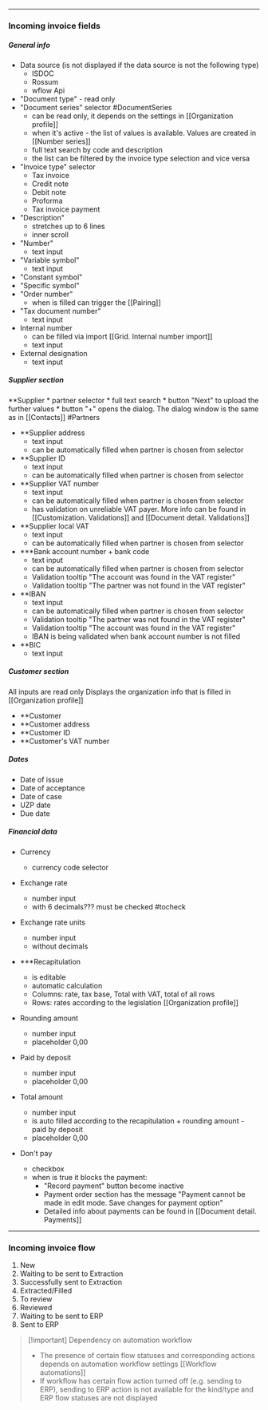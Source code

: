 

---

### Incoming invoice fields

##### General info
 * Data source (is not displayed if the data source is not the following type)
	* ISDOC
	* Rossum
	* wflow Api
* "Document type" - read only
* "Document series" selector #DocumentSeries 
	* can be read only, it depends on the settings in  [[Organization profile]]
	* when it's active - the list of values is available. Values are created in [[Number series]]
	* full text search by code and description
	* the list can be filtered by the invoice type selection and vice versa
* "Invoice type" selector
	* Tax invoice
	* Credit note
	* Debit note
	* Proforma
	* Tax invoice payment
* "Description" 
	* stretches up to 6 lines
	* inner scroll
* "Number"
	* text input
* "Variable symbol"
	* text input
* "Constant symbol"
* "Specific symbol"
* "Order number"
	* when is filled can trigger the [[Pairing]]
* "Tax document number"
	* text input
* Internal number 
	* can be filled via import [[Grid. Internal number import]]
	* text input 
* External designation
	* text input


##### Supplier section

**Supplier
	* partner selector
	* full text search
	* button "Next" to upload the further values
	* button "+" opens the dialog. The dialog window is the same as in [[Contacts]] #Partners
* **Supplier address
	* text input
	* can be automatically filled when partner is chosen from selector
* **Supplier ID
	* text input
	* can be automatically filled when partner is chosen from selector
* **Supplier VAT number
	* text input
	* can be automatically filled when partner is chosen from selector
	* has validation on unreliable VAT payer. More info can be found in [[Customization. Validations]]  and [[Document detail. Validations]]
* **Supplier local VAT
	* text input
	* can be automatically filled when partner is chosen from selector
 * ***Bank account number + bank code
	* text input
	* can be automatically filled when partner is chosen from selector
	* Validation tooltip "The account was found in the VAT register"
	* Validation tooltip "The partner was not found in the VAT register" 
* **IBAN
	* text input
	* can be automatically filled when partner is chosen from selector
	* Validation tooltip "The partner was not found in the VAT register"
	* Validation tooltip "The account was found in the VAT register"
	* IBAN is being validated when bank account number is not filled
* **BIC
	* text input

##### Customer section

All inputs are read only
Displays the organization info that is filled in [[Organization profile]]

* **Customer
* **Customer address
* **Customer ID
* **Customer's VAT number


##### Dates

* Date of issue
* Date of acceptance
* Date of case
* UZP date
* Due date

##### Financial data

* Currency 
	* currency code selector
* Exchange rate
	* number input
	* with 6 decimals??? must be checked #tocheck
* Exchange rate units
	* number input
	* without decimals

* ***Recapitulation
	* is editable
	* automatic calculation
	* Columns: rate, tax base, Total with VAT, total of all rows
	* Rows: rates according to the legislation [[Organization profile]]

* Rounding amount
	* number input
	* placeholder 0,00
* Paid by deposit
	* number input
	* placeholder 0,00
* Total amount
	* number input
	* is auto filled according to the recapitulation + rounding amount - paid by deposit
	* placeholder 0,00
* Don't pay
	* checkbox
	* when is true it blocks the payment:
		* "Record payment" button become inactive
		* Payment order section has the message "Payment cannot be made in edit mode. Save changes for payment option" 
		* Detailed info about payments can be found in [[Document detail. Payments]]


---

### Incoming invoice flow


1. New
2. Waiting to be sent to Extraction
3. Successfully sent to Extraction
4. Extracted/Filled
5. To review
6. Reviewed
7. Waiting to be sent to ERP
8. Sent to ERP

> [!important] Dependency on automation workflow
> * The presence of certain flow statuses and corresponding actions depends on automation workflow settings [[Workflow automations]]
> * If workflow has certain flow action turned off (e.g. sending to ERP), sending to ERP action is not available for the kind/type and ERP flow statuses are not displayed

